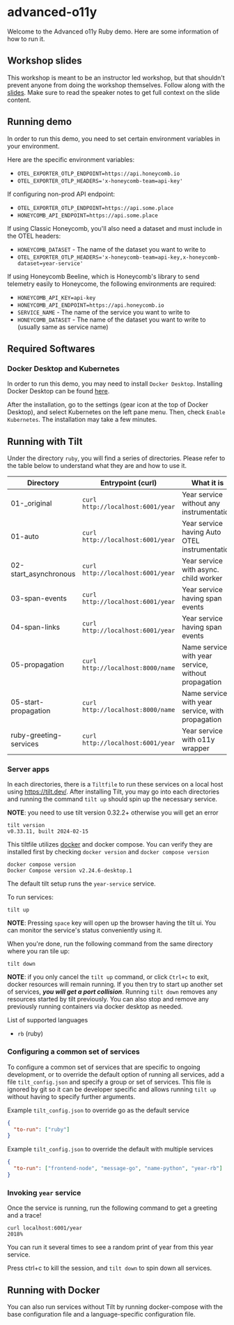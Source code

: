 # advanced-o11y

Welcome to the Advanced o11y Ruby demo. Here are some information of how to run it.

## Workshop slides

This workshop is meant to be an instructor led workshop, but that shouldn't prevent anyone from doing the workshop themselves.
Follow along with the [slides](https://docs.google.com/presentation/d/1-79ehidhZ6BBORatzubkgNpfU9KONSKFE72qPYRKDaw/edit?usp=sharing).
Make sure to read the speaker notes to get full context on the slide content.

## Running demo

In order to run this demo, you need to set certain environment variables in your environment.

Here are the specific environment variables:

- `OTEL_EXPORTER_OTLP_ENDPOINT=https://api.honeycomb.io`
- `OTEL_EXPORTER_OTLP_HEADERS='x-honeycomb-team=api-key'`

If configuring non-prod API endpoint:

- `OTEL_EXPORTER_OTLP_ENDPOINT=https://api.some.place`
- `HONEYCOMB_API_ENDPOINT=https://api.some.place`

If using Classic Honeycomb, you'll also need a dataset and must include in the OTEL headers:

- `HONEYCOMB_DATASET` - The name of the dataset you want to write to
- `OTEL_EXPORTER_OTLP_HEADERS='x-honeycomb-team=api-key,x-honeycomb-dataset=year-service'`

If using Honeycomb Beeline, which is Honeycomb's library to send telemetry easily to Honeycome, the following environments are required:

- `HONEYCOMB_API_KEY=api-key`
- `HONEYCOMB_API_ENDPOINT=https://api.honeycomb.io`
- `SERVICE_NAME` - The name of the service you want to write to
- `HONEYCOMB_DATASET` - The name of the dataset you want to write to (usually same as service name)

## Required Softwares

### Docker Desktop and Kubernetes

In order to run this demo, you may need to install `Docker Desktop`. Installing Docker Desktop can be found [here](https://www.docker.com/products/docker-desktop/).

After the installation, go to the settings (gear icon at the top of Docker Desktop), and select Kubernetes on the left pane menu. Then, check `Enable Kubernetes`. The installation may take a few minutes.

## Running with Tilt

Under the directory `ruby`, you will find a series of directories. Please refer to the table below to understand what they are and how to use it.

| Directory              | Entrypoint (curl)                 | What it is                                          |
| ---------------------- | --------------------------------- | --------------------------------------------------- |
| 01-\_original          | `curl http://localhost:6001/year` | Year service without any instrumentation            |
| 01-auto                | `curl http://localhost:6001/year` | Year service having Auto OTEL instrumentation       |
| 02-start_asynchronous  | `curl http://localhost:6001/year` | Year service with async. child worker               |
| 03-span-events         | `curl http://localhost:6001/year` | Year service having span events                     |
| 04-span-links          | `curl http://localhost:6001/year` | Year service having span events                     |
| 05-propagation         | `curl http://localhost:8000/name` | Name service with year service, without propagation |
| 05-start-propagation   | `curl http://localhost:8000/name` | Name service with year service, with propagation    |
| ruby-greeting-services | `curl http://localhost:6001/year` | Year service with o11y wrapper                      |

### Server apps

In each directories, there is a `Tiltfile` to run these services on a local host using <https://tilt.dev/>.
After installing Tilt, you may go into each directories and running the command `tilt up` should spin up the necessary service.

**NOTE**: you need to use tilt version 0.32.2+ otherwise you will get an error

```
tilt version
v0.33.11, built 2024-02-15
```

This tiltfile utilizes [docker](https://docs.docker.com/desktop/install/mac-install/) and docker compose. You can verify they are installed first by checking `docker version` and `docker compose version`

```
docker compose version
Docker Compose version v2.24.6-desktop.1
```

The default tilt setup runs the `year-service` service.

To run services:

```shell
tilt up
```

**NOTE**: Pressing `space` key will open up the browser having the tilt ui. You can monitor the service's status conveniently using it.

When you're done, run the following command from the same directory where you ran tile up:

```shell
tilt down
```

**NOTE**: if you only cancel the `tilt up` command, or click `Ctrl+c` to exit, docker resources will remain running. If you then try to start up another set of services, **_you will get a port collision_**. Running `tilt down` removes any resources started by tilt previously. You can also stop and remove any previously running containers via docker desktop as needed.

List of supported languages

- `rb` (ruby)

### Configuring a common set of services

To configure a common set of services that are specific to ongoing development, or to override the default option of running all services, add a file `tilt_config.json` and specify a group or set of services.
This file is ignored by git so it can be developer specific and allows running `tilt up` without having to specify further arguments.

Example `tilt_config.json` to override go as the default service

```json
{
  "to-run": ["ruby"]
}
```

Example `tilt_config.json` to override the default with multiple services

```json
{
  "to-run": ["frontend-node", "message-go", "name-python", "year-rb"]
}
```

### Invoking `year` service

Once the service is running, run the following command to get a greeting and a trace!

```
curl localhost:6001/year
2018%
```

You can run it several times to see a random print of year from this year service.

Press ctrl+c to kill the session, and `tilt down` to spin down all services.

## Running with Docker

You can also run services without Tilt by running docker-compose with the base configuration file and a language-specific configuration file.

```shell

```
